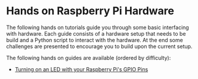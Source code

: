 # Hands on Raspberry Pi Hardware

The following hands on tutorials guide you through some basic interfacing with hardware. Each guide consists of a hardware setup that needs to be build and a Python script to interact with the hardware. At the end some challenges are presented to encourage you to build upon the current setup.

The following hands on guides are available (ordered by difficulty):
* [Turning on an LED with your Raspberry Pi's GPIO Pins](../hands_on_rpi_hardware/led.md)
